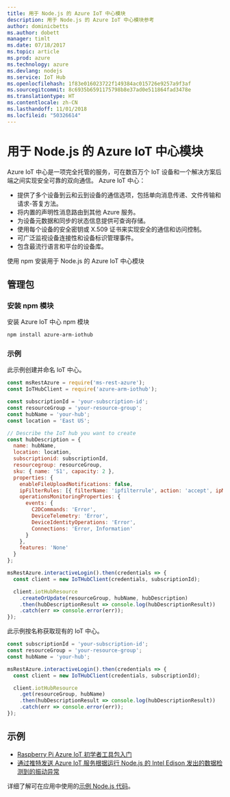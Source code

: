 ```yaml
---
title: 用于 Node.js 的 Azure IoT 中心模块
description: 用于 Node.js 的 Azure IoT 中心模块参考
author: dominicbetts
ms.author: dobett
manager: timlt
ms.date: 07/18/2017
ms.topic: article
ms.prod: azure
ms.technology: azure
ms.devlang: nodejs
ms.service: IoT Hub
ms.openlocfilehash: 1f83e016023722f149384ac015726e9257a9f3af
ms.sourcegitcommit: 8c6935b6591175798b8e37ad0e511864fad3478e
ms.translationtype: HT
ms.contentlocale: zh-CN
ms.lasthandoff: 11/01/2018
ms.locfileid: "50326614"
---
```

# <a name="azure-iot-hub-modules-for-nodejs"></a>用于 Node.js 的 Azure IoT 中心模块

Azure IoT 中心是一项完全托管的服务，可在数百万个 IoT 设备和一个解决方案后端之间实现安全可靠的双向通信。 Azure IoT 中心：
- 提供了多个设备到云和云到设备的通信选项，包括单向消息传递、文件传输和请求-答复方法。
- 将内置的声明性消息路由到其他 Azure 服务。
- 为设备元数据和同步的状态信息提供可查询存储。
- 使用每个设备的安全密钥或 X.509 证书来实现安全的通信和访问控制。
- 可广泛监视设备连接性和设备标识管理事件。
- 包含最流行语言和平台的设备库。

使用 npm 安装用于 Node.js 的 Azure IoT 中心模块

## <a name="management-package"></a>管理包

### <a name="install-the-npm-module"></a>安装 npm 模块

安装 Azure IoT 中心 npm 模块

```bash
npm install azure-arm-iothub
```

### <a name="example"></a>示例

此示例创建并命名 IoT 中心。

```javascript
const msRestAzure = require('ms-rest-azure');
const IoTHubClient = require('azure-arm-iothub');

const subscriptionId = 'your-subscription-id';
const resourceGroup = 'your-resource-group';
const hubName = 'your-hub';
const location = 'East US';

// Describe the IoT hub you want to create
const hubDescription = {
  name: hubName,
  location: location,
  subscriptionid: subscriptionId,
  resourcegroup: resourceGroup,
  sku: { name: 'S1', capacity: 2 },
  properties: {
    enableFileUploadNotifications: false,
    ipFilterRules: [{ filterName: 'ipfilterrule', action: 'accept', ipMask: '0.0.0.0/0' }],
    operationsMonitoringProperties: {
      events: {
        C2DCommands: 'Error',
        DeviceTelemetry: 'Error',
        DeviceIdentityOperations: 'Error',
        Connections: 'Error, Information'
      }
    },
    features: 'None'
  }
};

msRestAzure.interactiveLogin().then(credentials => {
  const client = new IoTHubClient(credentials, subscriptionId);

  client.iotHubResource
    .createOrUpdate(resourceGroup, hubName, hubDescription)
    .then(hubDescriptionResult => console.log(hubDescriptionResult))
    .catch(err => console.error(err));
});
```

此示例按名称获取现有的 IoT 中心。

```javascript
const subscriptionId = 'your-subscription-id';
const resourceGroup = 'your-resource-group';
const hubName = 'your-hub';

msRestAzure.interactiveLogin().then(credentials => {
  const client = new IoTHubClient(credentials, subscriptionId);

  client.iotHubResource
    .get(resourceGroup, hubName)
    .then(hubDescriptionResult => console.log(hubDescriptionResult))
    .catch(err => console.error(err));
});
```

## <a name="samples"></a>示例

- [Raspberry Pi Azure IoT 初学者工具包入门](https://azure.microsoft.com/resources/samples/iot-remote-monitoring-node-raspberrypi-getstartedkit/)
- [通过推特发送 Azure IoT 服务根据运行 Node.js 的 Intel Edison 发出的数据检测到的振动异常](https://azure.microsoft.com/resources/samples/iot-hub-nodejs-intel-edison-vibration-anomaly-detection/)

详细了解可在应用中使用的[示例 Node.js 代码](https://azure.microsoft.com/resources/samples/?platform=nodejs)。
